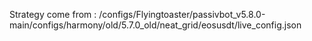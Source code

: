 Strategy come from : /configs/Flyingtoaster/passivbot_v5.8.0-main/configs/harmony/old/5.7.0_old/neat_grid/eosusdt/live_config.json